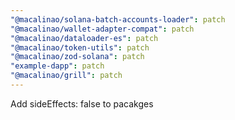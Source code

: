 ```yaml
---
"@macalinao/solana-batch-accounts-loader": patch
"@macalinao/wallet-adapter-compat": patch
"@macalinao/dataloader-es": patch
"@macalinao/token-utils": patch
"@macalinao/zod-solana": patch
"example-dapp": patch
"@macalinao/grill": patch
---
```


Add sideEffects: false to pacakges
